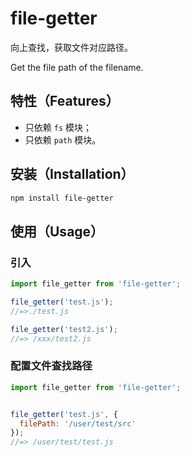 # file-getter

向上查找，获取文件对应路径。

Get the file path of the filename.

## 特性（Features）

* 只依赖 `fs` 模块；
* 只依赖 `path` 模块。

## 安装（Installation）

```bash
npm install file-getter
```

## 使用（Usage）

### 引入

```js
import file_getter from 'file-getter';

file_getter('test.js');
//=>./test.js

file_getter('test2.js');
//=> /xxx/test2.js

```

### 配置文件查找路径

```js
import file_getter from 'file-getter';


file_getter('test.js', {
  filePath: '/user/test/src'
});
//=> /user/test/test.js


```

